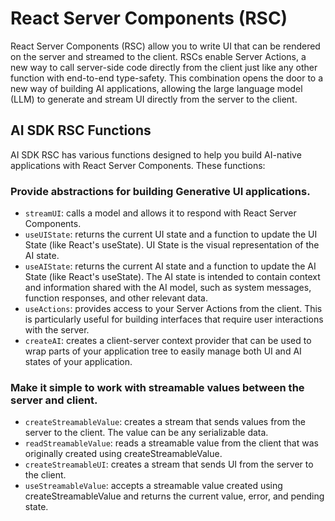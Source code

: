 # React Server Components (RSC)

React Server Components (RSC) allow you to write UI that can be rendered on the server and streamed to the client. RSCs enable Server Actions, a new way to call server-side code directly from the client just like any other function with end-to-end type-safety. This combination opens the door to a new way of building AI applications, allowing the large language model (LLM) to generate and stream UI directly from the server to the client.

## AI SDK RSC Functions

AI SDK RSC has various functions designed to help you build AI-native applications with React Server Components. These functions:

### Provide abstractions for building Generative UI applications.

- `streamUI`: calls a model and allows it to respond with React Server Components.
- `useUIState`: returns the current UI state and a function to update the UI State (like React's useState). UI State is the visual representation of the AI state.
- `useAIState`: returns the current AI state and a function to update the AI State (like React's useState). The AI state is intended to contain context and information shared with the AI model, such as system messages, function responses, and other relevant data.
- `useActions`: provides access to your Server Actions from the client. This is particularly useful for building interfaces that require user interactions with the server.
- `createAI`: creates a client-server context provider that can be used to wrap parts of your application tree to easily manage both UI and AI states of your application.

### Make it simple to work with streamable values between the server and client.

- `createStreamableValue`: creates a stream that sends values from the server to the client. The value can be any serializable data.
- `readStreamableValue`: reads a streamable value from the client that was originally created using createStreamableValue.
- `createStreamableUI`: creates a stream that sends UI from the server to the client.
- `useStreamableValue`: accepts a streamable value created using createStreamableValue and returns the current value, error, and pending state.
